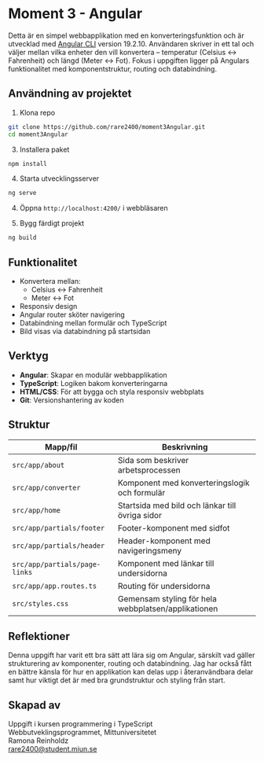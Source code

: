 # Moment 3 - Angular

Detta är en simpel webbapplikation med en konverteringsfunktion och är utvecklad med [Angular CLI](https://github.com/angular/angular-cli) version 19.2.10. Användaren skriver in ett tal och väljer mellan vilka enheter den vill konvertera – temperatur (Celsius ↔ Fahrenheit) och längd (Meter ↔ Fot). Fokus i uppgiften ligger på Angulars funktionalitet med komponentstruktur, routing och databindning.


## Användning av projektet
1. Klona repo
```bash
git clone https://github.com/rare2400/moment3Angular.git
cd moment3Angular
```

3. Installera paket
```bash
npm install
```

4. Starta utvecklingsserver
```bash
ng serve
```
4. Öppna `http://localhost:4200/` i webbläsaren

5. Bygg färdigt projekt
```bash
ng build
```
## Funktionalitet
- Konvertera mellan:
  - Celsius ↔ Fahrenheit
  - Meter ↔ Fot
- Responsiv design
- Angular router sköter navigering
- Databindning mellan formulär och TypeScript
- Bild visas via databindning på startsidan

## Verktyg
- **Angular**: Skapar en modulär webbapplikation
- **TypeScript**: Logiken bakom konverteringarna
- **HTML/CSS**: För att bygga och styla responsiv webbplats
- **Git**: Versionshantering av koden

## Struktur
| Mapp/fil                     | Beskrivning                                          |
| ---------------------------- | -----------------------------------------------------|
| `src/app/about`              | Sida som beskriver arbetsprocessen                   |
| `src/app/converter`          | Komponent med konverteringslogik och formulär        |
| `src/app/home`               | Startsida med bild och länkar till övriga sidor      |
| `src/app/partials/footer`    | Footer-komponent med sidfot                          |
| `src/app/partials/header`    | Header-komponent med navigeringsmeny                 |
| `src/app/partials/page-links`| Komponent med länkar till undersidorna               |
| `src/app/app.routes.ts`      | Routing för undersidorna                             |
| `src/styles.css`             | Gemensam styling för hela webbplatsen/applikationen  |

## Reflektioner
Denna uppgift har varit ett bra sätt att lära sig om Angular, särskilt vad gäller strukturering av komponenter, routing och databindning. Jag har också fått en bättre känsla för hur en applikation kan delas upp i återanvändbara delar samt hur viktigt det är med bra grundstruktur och styling från start.

## Skapad av
Uppgift i kursen programmering i TypeScript     
Webbutveklingsprogrammet, Mittuniversitetet     
Ramona Reinholdz     
[rare2400@student.miun.se](rare2400@student.miun.se)
